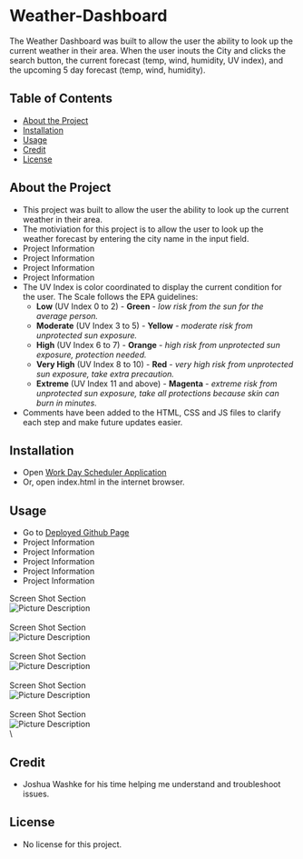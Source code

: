 # Weather-Dashboard

The Weather Dashboard was built to allow the user the ability to look up the current weather in their area.  When the user inouts the City and clicks the search button, the current forecast (temp, wind, humidity, UV index), and the upcoming 5 day forecast (temp, wind, humidity).

## Table of Contents 

- [About the Project](#about-the-project)
- [Installation](#installation)
- [Usage](#usage)
- [Credit](#credit)
- [License](#license)

## About the Project

- This project was built to allow the user the ability to look up the current weather in their area.
- The motiviation for this project is to allow the user to look up the weather forecast by entering the city name in the input field.
- Project Information
- Project Information
- Project Information 
- Project Information 
- The UV Index is color coordinated to display the current condition for the user. 
The Scale follows the EPA guidelines:
    - **Low** (UV Index 0 to 2) - **Green** - *low risk from the sun for the average person.*
    - **Moderate** (UV Index 3 to 5) - **Yellow** - *moderate risk from unprotected sun exposure.*
    - **High** (UV Index 6 to 7) - **Orange** - *high risk from unprotected sun exposure, protection needed.*
    - **Very High** (UV Index 8 to 10) - **Red** - *very high risk from unprotected sun exposure, take extra precaution.*
    - **Extreme** (UV Index 11 and above) - **Magenta** - *extreme risk from unprotected sun exposure, take all protections because skin can burn in minutes.*
- Comments have been added to the HTML, CSS and JS files to clarify each step and make future updates easier.

## Installation

- Open [Work Day Scheduler Application](https://twashke.github.io/Weather-Dashboard/) 
- Or, open index.html in the internet browser.

## Usage

- Go to [Deployed Github Page](https://twashke.github.io/Weather-Dashboard/)
- Project Information
- Project Information
- Project Information
- Project Information
- Project Information

Screen Shot Section \
![Picture Description](Assets/images/) \
\
Screen Shot Section \
![Picture Description](Assets/images/) \
\
Screen Shot Section \
![Picture Description](Assets/images/) \
\
Screen Shot Section \
![Picture Description](Assets/images/) \
\
Screen Shot Section \
![Picture Description](Assets/images/) \
\

## Credit

- Joshua Washke for his time helping me understand and troubleshoot issues.

## License

- No license for this project.